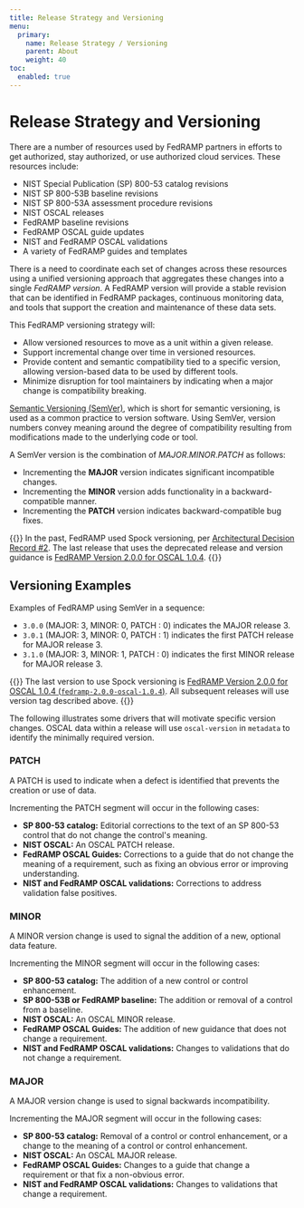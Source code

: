 ```yaml
---
title: Release Strategy and Versioning
menu:
  primary:
    name: Release Strategy / Versioning
    parent: About
    weight: 40
toc:
  enabled: true
---
```


# Release Strategy and Versioning

There are a number of resources used by FedRAMP partners in efforts to get authorized, stay authorized, or use authorized cloud services. These resources include:

- NIST Special Publication (SP) 800-53 catalog revisions
- NIST SP 800-53B baseline revisions
- NIST SP 800-53A assessment procedure revisions
- NIST OSCAL releases
- FedRAMP baseline revisions
- FedRAMP OSCAL guide updates
- NIST and FedRAMP OSCAL validations
- A variety of FedRAMP guides and templates

There is a need to coordinate each set of changes across these resources using a unified versioning approach that aggregates these changes into a single *FedRAMP version*. A FedRAMP version will provide a stable revision that can be identified in FedRAMP packages, continuous monitoring data, and tools that support the creation and maintenance of these data sets. 

This FedRAMP versioning strategy will:

- Allow versioned resources to move as a unit within a given release.
- Support incremental change over time in versioned resources.
- Provide content and semantic compatibility tied to a specific version, allowing version-based data to be used by different tools.
- Minimize disruption for tool maintainers by indicating when a major change is compatibility breaking.

[Semantic Versioning (SemVer)](https://semver.org/), which is short for semantic versioning, is used as a common practice to version software. Using SemVer, version numbers convey meaning around the degree of compatibility resulting from modifications made to the underlying code or tool.

A SemVer version is the combination of *MAJOR*.*MINOR*.*PATCH* as follows:

- Incrementing the **MAJOR** version indicates significant incompatible changes.
- Incrementing the **MINOR** version adds functionality in a backward-compatible manner.
- Incrementing the **PATCH** version indicates backward-compatible bug fixes.

{{<callout>}}
In the past, FedRAMP used Spock versioning, per [Architectural Decision Record #2](https://github.com/GSA/fedramp-automation/blob/fcdd25e3177d4bf31178041648fdc74d610146e9/documents/adr/0002-git-release-version-strategy.md). The last release that uses the deprecated release and version guidance is [FedRAMP Version 2.0.0 for OSCAL 1.0.4](https://github.com/GSA/fedramp-automation/releases/tag/fedramp-2.0.0-oscal-1.0.4).
{{</callout>}}

## Versioning Examples

Examples of FedRAMP using SemVer in a sequence:

- `3.0.0` (MAJOR: 3, MINOR: 0, PATCH : 0) indicates the MAJOR release 3.
- `3.0.1` (MAJOR: 3, MINOR: 0, PATCH : 1) indicates the first PATCH release for MAJOR release 3.
- `3.1.0` (MAJOR: 3, MINOR: 1, PATCH : 0) indicates the first MINOR release for MAJOR release 3.

{{<callout>}}
The last version to use Spock versioning is [FedRAMP Version 2.0.0 for OSCAL 1.0.4 (`fedramp-2.0.0-oscal-1.0.4`)](https://github.com/GSA/fedramp-automation/releases/tag/fedramp-2.0.0-oscal-1.0.4). All subsequent releases will use version tag described above.
{{</callout>}}

The following illustrates some drivers that will motivate specific version changes. OSCAL data within a release will use `oscal-version` in `metadata` to identify the minimally required version.

### PATCH

A PATCH is used to indicate when a defect is identified that prevents the creation or use of data.

Incrementing the PATCH segment will occur in the following cases:

- **SP 800-53 catalog:** Editorial corrections to the text of an SP 800-53 control that do not change the control's meaning.
- **NIST OSCAL:** An OSCAL PATCH release.
- **FedRAMP OSCAL Guides:** Corrections to a guide that do not change the meaning of a requirement, such as fixing an obvious error or improving understanding.
- **NIST and FedRAMP OSCAL validations:** Corrections to address validation false positives.

### MINOR

A MINOR version change is used to signal the addition of a new, optional data feature. 

Incrementing the MINOR segment will occur in the following cases:

- **SP 800-53 catalog:** The addition of a new control or control enhancement.
- **SP 800-53B or FedRAMP baseline:** The addition or removal of a control from a baseline.
- **NIST OSCAL:** An OSCAL MINOR release.
- **FedRAMP OSCAL Guides:** The addition of new guidance that does not change a requirement.
- **NIST and FedRAMP OSCAL validations:** Changes to validations that do not change a requirement.

### MAJOR

A MAJOR version change is used to signal backwards incompatibility.

Incrementing the MAJOR segment will occur in the following cases:

- **SP 800-53 catalog:** Removal of a control or control enhancement, or a change to the meaning of a control or control enhancement.
- **NIST OSCAL:** An OSCAL MAJOR release.
- **FedRAMP OSCAL Guides:** Changes to a guide that change a requirement or that fix a non-obvious error.
- **NIST and FedRAMP OSCAL validations:** Changes to validations that change a requirement.

